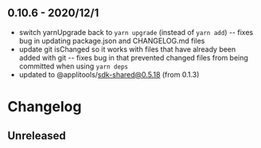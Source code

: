 
## 0.10.6 - 2020/12/1

- switch yarnUpgrade back to `yarn upgrade` (instead of `yarn add`) -- fixes bug in updating package.json and CHANGELOG.md files
- update git isChanged so it works with files that have already been added with git -- fixes bug in that prevented changed files from being committed when using `yarn deps`
- updated to @applitools/sdk-shared@0.5.18 (from 0.1.3)
# Changelog

## Unreleased

